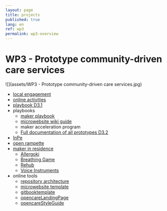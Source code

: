 ```yaml
---
layout: page
title: projects
published: true
lang: en
ref: wp3
permalink: wp3-overview
---
```


# WP3 - Prototype community-driven care services

![](assets/WP3 - Prototype community-driven care services.jpg)

- [local engagement](http://wemake.cc/opencare/)
- [online activities](http://wemake.cc/opencare/)
- [playbook D3.1](https://github.com/opencarecc/opencareProjectDeliverables/blob/master/WP3/D3.1_Co-design_guide.pdf)
- playbooks
  - [ maker playbook](http://makerplaybook.opencare.cc/)
  - [ microwebsite wiki guide](https://github.com/opencarecc/MicroWebsiteTemplate/wiki)
  - maker acceleration program
  - [ Full documentation of all prototypes D3.2](https://github.com/opencarecc/opencareProjectDeliverables/blob/master/WP3/D3.2_Full%20documentation%20of%20all%20prototypes.pdf)
- [InPe](http://inpe.opencare.cc/)
- [open rampette](http://rampette.opencare.cc/)
- [maker in residence](/makerinresidence)
  - [Allergoki](http://allergoki.opencare.cc/)
  - [Breathing Game](http://breathinggames.opencare.cc/)
  - [Rehub](http://rehub.opencare.cc/)
  - [Voice Instruments](http://voiceinstruments.opencare.cc/)
- online tools
  - [repository architecture](https://wemakecc.gitbooks.io/d3-2-full-documentation-of-all-prototypes/content/chapter-1/content-architecture.html)
  - [microwebsite template](https://github.com/opencarecc/MicroWebsiteTemplate)
  - [gitbooktemplate](https://github.com/WeMakecc/gitbook-template)
  - [opencareLandingPage](https://github.com/opencarecc/opencareLandingPage)
  - [opencareStyleGuide](https://github.com/opencarecc/opencareStyleGuide)
